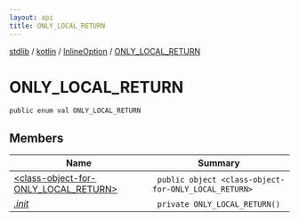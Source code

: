 ```yaml
---
layout: api
title: ONLY_LOCAL_RETURN
---
```

[stdlib](../../../index.html) / [kotlin](../../index.html) / [InlineOption](../index.html) / [ONLY_LOCAL_RETURN](index.html)

# ONLY_LOCAL_RETURN

```
public enum val ONLY_LOCAL_RETURN
```
## Members
| Name | Summary |
|------|---------|
|[&lt;class-object-for-ONLY_LOCAL_RETURN&gt;](_class-object-for-ONLY_LOCAL_RETURN_/index.html)|&nbsp;&nbsp;`public object <class-object-for-ONLY_LOCAL_RETURN>`<br>|
|[*.init*](_init_.html)|&nbsp;&nbsp;`private ONLY_LOCAL_RETURN()`<br>|
